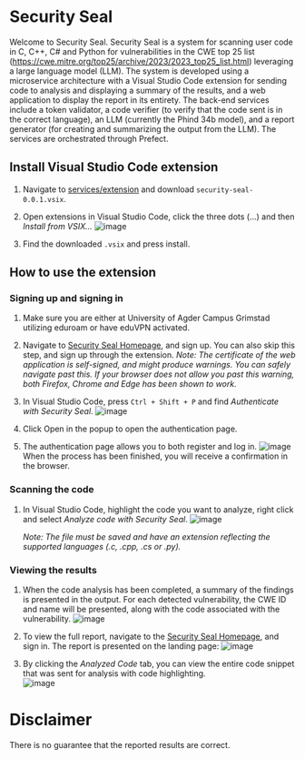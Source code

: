 # Security Seal
Welcome to Security Seal. Security Seal is a system for scanning user code in C, C++, C# and Python for vulnerabilities in the CWE top 25 list (https://cwe.mitre.org/top25/archive/2023/2023_top25_list.html) leveraging a large language model (LLM).
The system is developed using a microservice architecture with a Visual Studio Code extension for sending code to analysis and displaying a summary of the results, and a web application to display the report in its entirety.
The back-end services include a token validator, a code verifier (to verify that the code sent is in the correct language), an LLM (currently the Phind 34b model), and a report generator (for creating and summarizing the output from the LLM).
The services are orchestrated through Prefect.

## **Install Visual Studio Code extension**
1. Navigate to [services/extension](https://github.com/Ic4rus90/Bachelor/tree/main/services/extension) and download `security-seal-0.0.1.vsix`.
2. Open extensions in Visual Studio Code, click the three dots (...) and then _Install from VSIX..._
![image](https://github.com/Ic4rus90/Bachelor/assets/104506911/a43c0b63-efaa-48e6-ae0b-761efa55b0c9)

3. Find the downloaded `.vsix` and press install.

## How to use the extension 

### Signing up and signing in
1. Make sure you are either at University of Agder Campus Grimstad utilizing eduroam or have eduVPN activated.

2. Navigate to [Security Seal Homepage](https://cair-gpu12.uia.no:8500), and sign up. You can also skip this step, and sign up through the extension. _Note: The certificate of the web application is self-signed, and might produce warnings. You can safely navigate past this. If your browser does not allow you past this warning, both Firefox, Chrome and Edge has been shown to work._  

3. In Visual Studio Code, press `Ctrl + Shift + P` and find _Authenticate with Security Seal_.
![image](https://github.com/Ic4rus90/Bachelor/assets/104506911/b4ec5346-6b65-4fdc-976f-11c1db6d197a)

4. Click Open in the popup to open the authentication page.

5. The authentication page allows you to both register and log in. 
   ![image](https://github.com/Ic4rus90/Bachelor/assets/104506911/ca06aae6-b89b-45a6-8fb9-346ed1573754)
   When the process has been finished, you will receive a confirmation in the browser.

### Scanning the code

1. In Visual Studio Code, highlight the code you want to analyze, right click and select _Analyze code with Security Seal_. 
   ![image](https://github.com/Ic4rus90/Bachelor/assets/104506911/d9d1a93d-b35e-4cd7-b15d-f58d9ff460da)
   
   _Note: The file must be saved and have an extension reflecting the supported languages (.c, .cpp, .cs or .py)._

### Viewing the results
1. When the code analysis has been completed, a summary of the findings is presented in the output.
   For each detected vulnerability, the CWE ID and name will be presented, along with the code associated with the vulnerability.
   ![image](https://github.com/Ic4rus90/Bachelor/assets/104506911/334e85a4-55fc-41f8-bdfa-0883db10b19d)

2. To view the full report, navigate to the [Security Seal Homepage](https://cair-gpu12.uia.no:8500), and sign in. The report is presented on the landing page:
   ![image](https://github.com/Ic4rus90/Bachelor/assets/104506911/9d059f8c-2cd8-4d14-bfbe-0e11be441688)

3. By clicking the _Analyzed Code_ tab, you can view the entire code snippet that was sent for analysis with code highlighting.  
![image](https://github.com/Ic4rus90/Bachelor/assets/104506911/41eff5c9-4731-48f0-ab4a-f0d7d72712d0)


# Disclaimer
There is no guarantee that the reported results are correct.
